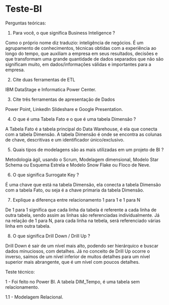 # Teste-BI

Perguntas teóricas:

1. Para você, o que significa Business Inteligence ?

Como o próprio nome diz traduzio: inteligência de negócios. É um agrupamento de conhecimentos, técnicas obtidas com a experiência ao longo do tempo, que auxiliam a empresa em seus resultados, decisões e que transformam uma grande quantidade de dados separados que não são significam muito, em dados/informações válidas e importantes para a empresa.

2. Cite duas ferramentas de ETL

IBM DataStage e Informatica Power Center.

3. Cite três ferramentas de apresentação de Dados

Power Point, LinkedIn Slideshare e Google Presentation.

4. O que é uma Tabela Fato e o que é uma tabela Dimensão ?

A Tabela Fato é a tabela principal do Data Warehouse, é ela que conecta com a tabela Dimensão. A tabela Dimensão é onde se encontra as colunas de chave, descritivas e um  identificador único/exclusivo. 

5. Quais tipos de modelagens são as mais utilizadas em um projeto de BI ?

Metodologia ágil, usando o Scrum, Modelagem dimensional, Modelo Star Schema ou Esquema Estrela e Modelo Snow Flake ou Floco de Neve.

6. O que significa Surrogate Key ?

É uma chave que está na tabela Dimensão, ela conecta a tabela Dimensão com a tabela Fato, ou seja é a chave primaria da tabela Dimensão.

7. Explique a diferença entre relacionamento 1 para 1 e 1 para N

De 1 para 1 significa que cada linha da tabela é referente a cada linha de outra tabela, sendo assim as linhas são referenciadas individualmente. Já na relação de 1 para N, para cada linha na tebela, será referenciado várias linha em outra tabela.

8. O que significa Drill Down / Drill Up ?

Drill Down é sair de um nível mais alto, podendo ser hierárquico e buscar dados minuciosos, com detalhes. Já no conceito de Drill Up ocorre o inverso, saímos de um nível inferior de muitos detalhes para um nível superior mais abrangente, que é um nível com poucos detalhes.




Teste técnico:

1 - Foi feito no Power BI. A tabela DIM_Tempo, é uma tabela sem relacionamento.

1.1 - Modelagem Relacional.









